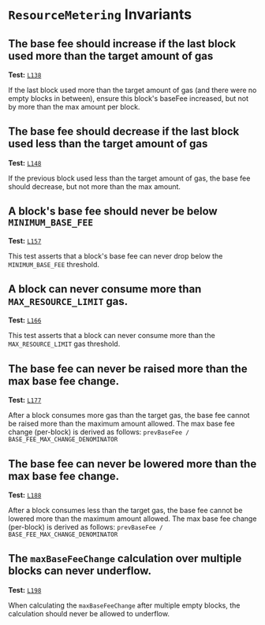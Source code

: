 # `ResourceMetering` Invariants

## The base fee should increase if the last block used more than the target amount of gas
**Test:** [`L138`](https://github.com/ethereum-optimism/optimism/tree/develop/packages/contracts-bedrock/contracts/echidna/FuzzResourceMetering.sol#L138)

If the last block used more than the target amount of gas (and there were no empty blocks in between), ensure this block's baseFee increased, but not by more than the max amount per block. 


## The base fee should decrease if the last block used less than the target amount of gas
**Test:** [`L148`](https://github.com/ethereum-optimism/optimism/tree/develop/packages/contracts-bedrock/contracts/echidna/FuzzResourceMetering.sol#L148)

If the previous block used less than the target amount of gas, the base fee should decrease, but not more than the max amount. 


## A block's base fee should never be below `MINIMUM_BASE_FEE`
**Test:** [`L157`](https://github.com/ethereum-optimism/optimism/tree/develop/packages/contracts-bedrock/contracts/echidna/FuzzResourceMetering.sol#L157)

This test asserts that a block's base fee can never drop below the `MINIMUM_BASE_FEE` threshold. 


## A block can never consume more than `MAX_RESOURCE_LIMIT` gas.
**Test:** [`L166`](https://github.com/ethereum-optimism/optimism/tree/develop/packages/contracts-bedrock/contracts/echidna/FuzzResourceMetering.sol#L166)

This test asserts that a block can never consume more than the `MAX_RESOURCE_LIMIT` gas threshold. 


## The base fee can never be raised more than the max base fee change.
**Test:** [`L177`](https://github.com/ethereum-optimism/optimism/tree/develop/packages/contracts-bedrock/contracts/echidna/FuzzResourceMetering.sol#L177)

After a block consumes more gas than the target gas, the base fee cannot be raised more than the maximum amount allowed. The max base fee change (per-block) is derived as follows: `prevBaseFee / BASE_FEE_MAX_CHANGE_DENOMINATOR` 


## The base fee can never be lowered more than the max base fee change.
**Test:** [`L188`](https://github.com/ethereum-optimism/optimism/tree/develop/packages/contracts-bedrock/contracts/echidna/FuzzResourceMetering.sol#L188)

After a block consumes less than the target gas, the base fee cannot be lowered more than the maximum amount allowed. The max base fee change (per-block) is derived as follows: `prevBaseFee / BASE_FEE_MAX_CHANGE_DENOMINATOR` 


## The `maxBaseFeeChange` calculation over multiple blocks can never underflow.
**Test:** [`L198`](https://github.com/ethereum-optimism/optimism/tree/develop/packages/contracts-bedrock/contracts/echidna/FuzzResourceMetering.sol#L198)

When calculating the `maxBaseFeeChange` after multiple empty blocks, the calculation should never be allowed to underflow. 
